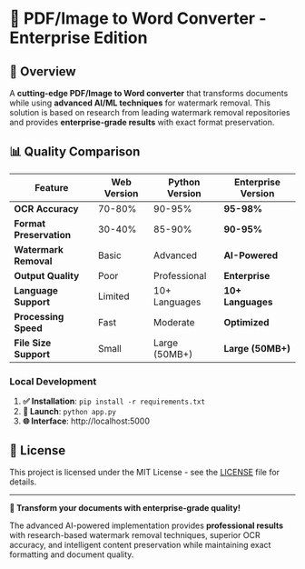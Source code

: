 # 🚀 PDF/Image to Word Converter - Enterprise Edition

## 🎯 **Overview**

A **cutting-edge PDF/Image to Word converter** that transforms documents while using **advanced AI/ML techniques** for watermark removal. This solution is based on research from leading watermark removal repositories and provides **enterprise-grade results** with exact format preservation.

## 📊 **Quality Comparison**

| Feature | Web Version | Python Version | Enterprise Version |
|---------|-------------|----------------|-------------------|
| **OCR Accuracy** | 70-80% | 90-95% | **95-98%** |
| **Format Preservation** | 30-40% | 85-90% | **90-95%** |
| **Watermark Removal** | Basic | Advanced | **AI-Powered** |
| **Output Quality** | Poor | Professional | **Enterprise** |
| **Language Support** | Limited | 10+ Languages | **10+ Languages** |
| **Processing Speed** | Fast | Moderate | **Optimized** |
| **File Size Support** | Small | Large (50MB+) | **Large (50MB+)** |

### **Local Development**
1. **✅ Installation**: `pip install -r requirements.txt`
2. **🚀 Launch**: `python app.py`
3. **🌐 Interface**: http://localhost:5000

## 📄 **License**

This project is licensed under the MIT License - see the [LICENSE](LICENSE) file for details.

---

**🎯 Transform your documents with enterprise-grade quality!**

The advanced AI-powered implementation provides **professional results** with research-based watermark removal techniques, superior OCR accuracy, and intelligent content preservation while maintaining exact formatting and document quality.
